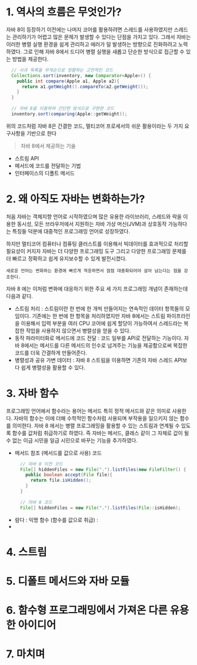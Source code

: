 # 1. 역사의 흐름은 무엇인가?

  자바 8이 등장하기 이전에는 나머지 코어를 활용하려면 스레드를 사용하였지만 스레드는 관리하기가 어렵고
  많은 문제가 발생할 수 있다는 단점을 가지고 있다. 그래서 자바는 이러한 병렬 실행 환경을 쉽게 관리하고
  에러가 덜 발생하는 방향으로 진화하려고 노력하였다. 그로 인해 자바 8에서 드디어 병렬 실행을 새롭고 단순한
  방식으로 접근할 수 있는 방법을 제공한다.

  ```java
    // 사과 목록을 무게순으로 정렬하는 고전적인 코드
    Collections.sort(inventory, new Comparator<Apple>() {
      public int compare(Apple a1, Apple a2){
        return a1.getWeight().compareTo(a2.getWeight());
      }
    }
    
    // 자바 8을 이용하여 간단한 방식으로 구현한 코드
    inventory.sort(comparing(Apple::getWeight));
  ```
  위의 코드처럼 자바 8은 간결한 코드, 멀티코어 프로세서의 쉬운 활용이라는 두 가지 요구사항을 기반으로 한다
  > 자바 8에서 제공하는 기술 
  - 스트림 API
  - 메서드에 코드를 전달하는 기법
  - 인터페이스의 디폴트 메서드
 
# 2. 왜 아직도 자바는 변화하는가?
    
   처음 자바는 객체지향 언어로 시작하였으며 많은 유용한 라이브러리, 스레드와 락을 이용한 동시성, 모든 브라우저에서
   지원하는 자바 가상 머신(JVM)과 상호동작 가능하다는 특징들 덕분에 대중적인 프로그래밍 언어로 성장하였다.
    
   하지만 멀티코어 컴퓨터나 컴퓨팅 클러스트를 이용해서 빅데이터를 효과적으로 처리할 필요성이 커지자 자바는 더 다양한
   프로그래밍 도구 그리고 다양한 프로그래밍 문제를 더 빠르고 정확하고 쉽게 유지보수할 수 있게 발전시켰다.
   
    새로운 언어는 변화하는 환경에 빠르게 적응하면서 점점 대중화되어야 살아 남는다는 점을 강조한다.
   
   자바 8 에는 이처럼 변화에 대응하기 위한 주요 세 가지 프로그래밍 개념이 존재하는데 다음과 같다.
   >
   - 스트림 처리 : 
   스트림이란 한 번에 한 개씩 만들어지는 연속적인 데이터 항목들의 모임이다.
   기존에는 한 번에 한 항목을 처리하였지만 자바 8에서는 스트림 파이프라인을 이용해서 입력 부분을 여러 CPU 코어에 쉽게 할당이
   가능하여서 스레드라는 복잡한 작업을 사용하지 않으면서 병렬성을 얻을 수 있다.
   - 동작 파라미터화로 메서드에 코드 전달 : 코드 일부를 API로 전달하는 기능이다. 자바 8에서는 메서드를 다른 메서드의 인수로 넘겨주는
   기능을 제공함으로써 복잡한코드를 더욱 간결하게 만들어준다.
   - 병렬성과 공유 가변 데이터 : 자바 8 스트림을 이용하면 기존의 자바 스레드 API보다 쉽게 병렬성을 활용할 수 있다.
   
# 3. 자바 함수
  프로그래밍 언어에서 함수라는 용어는 메서드 특히 정적 메서드와 같은 의미로 사용한다.
  자바의 함수는 이에 더해 수학적인 함수처럼 사용되며 부작용을 일으키지 않는 함수를 의미한다.
  자바 8 에서는 병렬 프로그래밍을 활용할 수 있는 스트림과 연계될 수 있도록 함수를 값처럼
  취급하기로 하였다. 즉 자바는 메서드, 클래스 같이 그 자체로 값이 될 수 없는 이급 시민을
  일급 시민으로 바꾸는 기능을 추가하였다.
  
  - 메서드 참조 (메서드를 값으로 사용) 코드 
    ```java
      // 자바 8 이전 코드
      File[] hiddenFiles = new File(".").listFiles(new FileFilter() {
        public boolean accept(File file){
          return file.isHidden();
        }
      }
      
      // 자바 8 코드
      File[] hiddenFiles = new File(".").listFiles(File::isHidden);
    ```
   - 람다 : 익명 함수 (함수를 값으로 취급) : 
   - 
    


# 4. 스트림
# 5. 디폴트 메서드와 자바 모듈
# 6. 함수형 프로그래밍에서 가져온 다른 유용한 아이디어
# 7. 마치며
